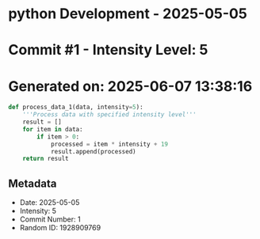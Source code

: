 ﻿# python Development - 2025-05-05
# Commit #1 - Intensity Level: 5
# Generated on: 2025-06-07 13:38:16
```python
def process_data_1(data, intensity=5):
    '''Process data with specified intensity level'''
    result = []
    for item in data:
        if item > 0:
            processed = item * intensity + 19
            result.append(processed)
    return result
```
## Metadata
- Date: 2025-05-05
- Intensity: 5
- Commit Number: 1
- Random ID: 1928909769
